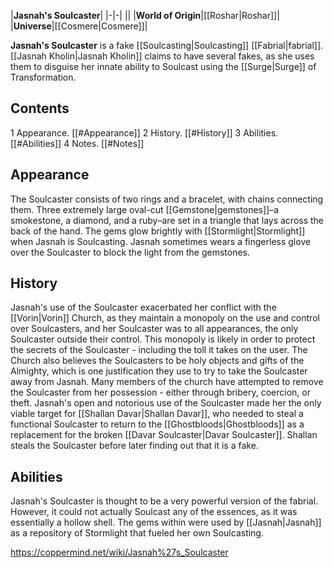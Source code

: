 |**Jasnah's Soulcaster**|
|-|-|
||
|**World of Origin**|[[Roshar\|Roshar]]|
|**Universe**|[[Cosmere\|Cosmere]]|

**Jasnah's Soulcaster** is a fake [[Soulcasting\|Soulcasting]] [[Fabrial\|fabrial]]. [[Jasnah Kholin\|Jasnah Kholin]] claims to have several fakes, as she uses them to disguise her innate ability to Soulcast using the [[Surge\|Surge]] of Transformation.

## Contents

1 Appearance. [[#Appearance]] 
2 History. [[#History]] 
3 Abilities. [[#Abilities]] 
4 Notes. [[#Notes]] 


## Appearance
The Soulcaster consists of two rings and a bracelet, with chains connecting them. Three extremely large oval-cut [[Gemstone\|gemstones]]–a smokestone, a diamond, and a ruby–are set in a triangle that lays across the back of the hand. The gems glow brightly with [[Stormlight\|Stormlight]] when Jasnah is Soulcasting. Jasnah sometimes wears a fingerless glove over the Soulcaster to block the light from the gemstones.

## History
Jasnah's use of the Soulcaster exacerbated her conflict with the [[Vorin\|Vorin]] Church, as they maintain a monopoly on the use and control over Soulcasters, and her Soulcaster was to all appearances, the only Soulcaster outside their control. This monopoly is likely in order to protect the secrets of the Soulcaster - including the toll it takes on the user. The Church also believes the Soulcasters to be holy objects and gifts of the Almighty, which is one justification they use to try to take the Soulcaster away from Jasnah.  Many members of the church have attempted to remove the Soulcaster from her possession - either through bribery, coercion, or theft. 
Jasnah's open and notorious use of the Soulcaster made her the only viable target for [[Shallan Davar\|Shallan Davar]], who needed to steal a functional Soulcaster to return to the [[Ghostbloods\|Ghostbloods]] as a replacement for the broken [[Davar Soulcaster\|Davar Soulcaster]]. Shallan steals the Soulcaster before later finding out that it is a fake.

## Abilities
Jasnah's Soulcaster is thought to be a very powerful version of the fabrial. However, it could not actually Soulcast any of the essences, as it was essentially a hollow shell. The gems within were used by [[Jasnah\|Jasnah]] as a repository of Stormlight that fueled her own Soulcasting.



https://coppermind.net/wiki/Jasnah%27s_Soulcaster